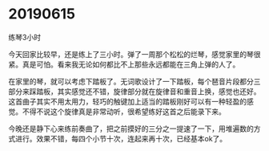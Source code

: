 # 20190615

练琴3小时

今天回家比较早，还是练上了三小时。弹了一周那个松松的烂琴，感觉家里的琴很紧。真是可怕。看来我无论如何都比不上那些永远都能在三角上弹的人了。

在家里的琴，就可以考虑下踏板了。无词歌设计了一下踏板，每个琶音片段都分三部分来踩踏板，其实感觉还不错，旋律部分就在旋律音和重音上换，感觉也还好。这首曲子其实不用太用力，轻巧的触键加上适当的踏板刚好可以有一种轻盈的感觉。不得不说这个旋律真是非常动听，很希望练好这首之后能录下来。

今晚还是静下心来练前奏曲了，把之前摸好的三分之一提速了一下，用堆遍数的方式进行。效果不错，每四个小节十次，连起来再十次，已经基本ok了。
